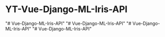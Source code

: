 # YT-Vue-Django-ML-Iris-API
 
"# Vue-Django-ML-Iris-API" 
"# Vue-Django-ML-Iris-API" 
"# Vue-Django-ML-Iris-API" 
"# Vue-Django-ML-Iris-API" 
